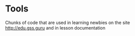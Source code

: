 # Tools
Сhunks of code that are used in learning newbies on the site http://edu.gss.guru and in lesson documentation

